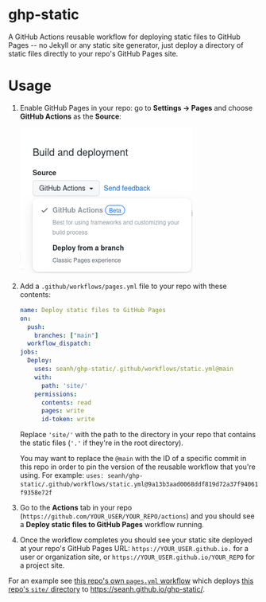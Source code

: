 # ghp-static

A GitHub Actions reusable workflow for deploying static files to GitHub Pages
-- no Jekyll or any static site generator, just deploy a directory of static
files directly to your repo's GitHub Pages site.

Usage
=====

1. Enable GitHub Pages in your repo: go to **Settings &rarr; Pages** and choose **GitHub Actions** as the **Source**:

   ![GitHub Pages deployment settings](/settings.png)

2. Add a `.github/workflows/pages.yml` file to your repo with these contents:

   ```yaml
   name: Deploy static files to GitHub Pages
   on:
     push:
       branches: ["main"]
     workflow_dispatch:
   jobs:
     Deploy:
       uses: seanh/ghp-static/.github/workflows/static.yml@main
       with:
         path: 'site/'
       permissions:
         contents: read
         pages: write
         id-token: write
   ```

   Replace `'site/'` with the path to the directory in your repo that contains
   the static files (`'.'` if they're in the root directory).

   You may want to replace the `@main` with the ID of a specific commit in this
   repo in order to pin the version of the reusable workflow that you're using.
   For example: `uses: seanh/ghp-static/.github/workflows/static.yml@9a13b3aad0068ddf819d72a37f94061f9358e72f`

3. Go to the **Actions** tab in your repo
   (`https://github.com/YOUR_USER/YOUR_REPO/actions`) and you should see a
   **Deploy static files to GitHub Pages** workflow running.

4. Once the workflow completes you should see your static site deployed at
   your repo's GitHub Pages URL: `https://YOUR_USER.github.io.` for a user or
   organization site, or `https://YOUR_USER.github.io/YOUR_REPO` for a project
   site.

For an example see [this repo's own `pages.yml` workflow](.github/workflows/pages.yml) which deploys [this repo's `site/` directory](site/) to <https://seanh.github.io/ghp-static/>.
